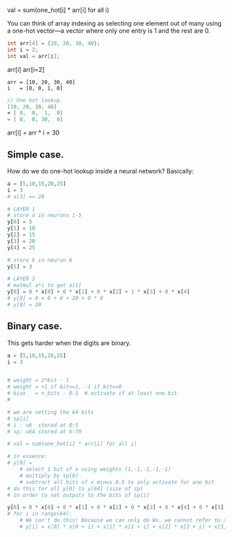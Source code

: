 val = sum(one_hot[i] * arr[i] for all i)

You can think of array indexing as selecting one element out of many using a one-hot vector—a vector where only one entry is 1 and the rest are 0.

```c
int arr[4] = {10, 20, 30, 40};
int i = 2;
int val = arr[i];
```

arr[i]
arr[i=2]

```
arr = [10, 20, 30, 40]
i   = [0, 0, 1, 0]
```

```c
// One hot lookup.
[10, 20, 30, 40]    
× [ 0,  0,  1,  0]  
= [ 0,  0, 30,  0]  
```

arr[i] = arr * i = 30

## Simple case.

How do we do one-hot lookup inside a neural network?
Basically:

```py
a = [5,10,15,20,25]
i = 3
# a[3] == 20

# LAYER 1
# store a in neurons 1-5
y[0] = 5
y[1] = 10
y[2] = 15
y[3] = 20
y[4] = 25

# store b in neuron 6
y[5] = 3

# LAYER 2
# matmul a*i to get a[i]
y[0] = 0 * x[0] + 0 * x[1] + 0 * x[2] + 1 * x[3] + 0 * x[4] 
# y[0] = 0 + 0 + 0 + 20 + 0 * 0 
# y[0] = 20
```

## Binary case.

This gets harder when the digits are binary.

```py
a = [5,10,15,20,25]
i = 3


# weight = 2*bit - 1 
# weight = +1 if bit==1, -1 if bit==0
# bias   = n_bits - 0.5  # activate if at least one bit
# 

# we are setting the 64 bits
# sp[i]
# i : u6  stored at 0:5
# sp: u64 stored at 6:70

# val = sum(one_hot[i] * arr[i] for all i)

# in essence:
# y[0] = 
    # select 1 bit of x using weights (1,-1,-1,-1,-1)
    # multiply by sp[0]
    # subtract all bits of x minus 0.5 to only activate for one bit
# do this for all y[0] to y[64] (size of sp)
# in order to set outputs to the bits of sp[i]

y[0] = 0 * x[0] + 0 * x[1] + 0 * x[2] + 0 * x[3] + 0 * x[4] + 0 * x[5]
# for i in range(64):
    # We can't do this! Because we can only do Wx. we cannot refer to x.
    # y[i] = x[0] * x[0 + i] + x[1] * x[1 + i] + x[2] * x[2 + i] + x[3] * x[3 + i] + x[4] * x[4 + i] + x[5] * x[5 + i]
```

